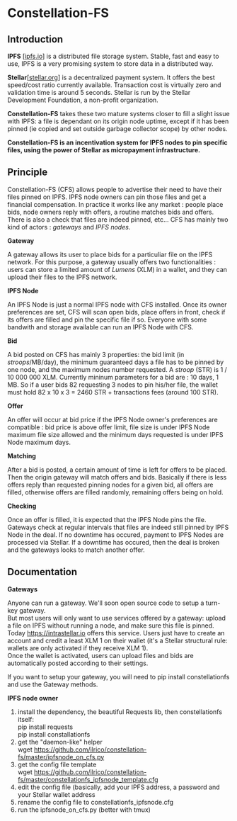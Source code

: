 # Constellation-FS

## Introduction
**IPFS** [[ipfs.io](https://ipfs.io)] is a distributed file storage system. Stable, fast and easy to use, IPFS is a very promising system to store data in a distributed way.

**Stellar**[[stellar.org](https://www.stellar.org)] is a decentralized payment system. It offers the best speed/cost ratio currently available. Transaction cost is virtually zero and validation time is around 5 seconds. Stellar is run by the Stellar Development Foundation, a non-profit organization.

**Constellation-FS** takes these two mature systems closer to fill a slight issue with IPFS: a file is dependant on its origin node uptime, except if it has been pinned (ie copied and set outside garbage collector scope) by other nodes. 

**Constellation-FS is an incentivation system for IPFS nodes to pin specific files, using the power of Stellar as micropayment infrastructure.**


## Principle
Constellation-FS (CFS) allows people to advertise their need to have their files pinned on IPFS. IPFS node owners can pin those files and get a financial compensation.
In practice it works like any market : people place bids, node owners reply with offers, a routine matches bids and offers. There is also a check that files are indeed pinned, etc...
CFS has mainly two kind of actors : *gateways* and *IPFS nodes*.

**Gateway**

A gateway allows its user to place bids for a particuliar file on the IPFS network. For this purpose, a gateway usually offers two functionalities : users can store a limited amount of *Lumens* (XLM) in a wallet, and they can upload their files to the IPFS network.

**IPFS Node**

An IPFS Node is just a normal IPFS node with CFS installed. Once its owner preferences are set, CFS will scan open bids, place offers in front, check if its offers are filled and pin the specific file if so. Everyone with some bandwith and storage available can run an IPFS Node with CFS.

**Bid**

A bid posted on CFS has mainly 3 properties: the bid limit (in *stroops*/MB/day), the minimum guaranteed days a file has to be pinned by one node, and the maximum nodes number requested. A *stroop* (STR) is 1 / 10 000 000 XLM. Currently mininum parameters for a bid are : 10 days, 1 MB. So if a user bids 82 requesting 3 nodes to pin his/her file, the wallet must hold 82 x 10 x 3 = 2460 STR + transactions fees (around 100 STR).

**Offer**

An offer will occur at bid price if the IPFS Node owner's preferences are compatible : bid price is above offer limit, file size is under IPFS Node maximum file size allowed and the minimum days requested is under IPFS Node maximum days.

**Matching**

After a bid is posted, a certain amount of time is left for offers to be placed. Then the origin gateway will match offers and bids.
Basically if there is less offers reply than requested pinning nodes for a given bid, all offers are filled, otherwise offers are filled randomly, remaining offers being on hold.

**Checking**

Once an offer is filled, it is expected that the IPFS Node pins the file. Gateways check at regular intervals that files are indeed still pinned by IPFS Node in the deal. If no downtime has occured, payment to IPFS Nodes are processed via Stellar. If a downtime has occured, then the deal is broken and the gateways looks to match another offer.


## Documentation


**Gateways**

Anyone can run a gateway. We'll soon open source code to setup a turn-key gateway.  
But most users will only want to use services offered by a gateway: upload a file on IPFS without running a node, and make sure this file is pinned.  
Today https://intrastellar.io offers this service. Users just have to create an account and credit a least XLM 1 on their wallet (it's a Stellar structural rule: wallets are only activated if they receive XLM 1).  
Once the wallet is activated, users can upload files and bids are automatically posted according to their settings.  

If you want to setup your gateway, you will need to pip install constellationfs and use the Gateway methods.


**IPFS node owner**

1. install the dependency, the beautiful Requests lib, then constellationfs itself:  
    pip install requests  
    pip install constallationfs  
2. get the "daemon-like" helper  
    wget https://github.com/ilrico/constellation-fs/master/ipfsnode_on_cfs.py  
3. get the config file template  
    wget https://github.com/ilrico/constellation-fs/master/constellationfs_ipfsnode_template.cfg  
4. edit the config file (basically, add your IPFS address, a password and your Stellar wallet address  
5. rename the config file to constellationfs_ipfsnode.cfg  
6. run the ipfsnode_on_cfs.py (better with tmux)  


